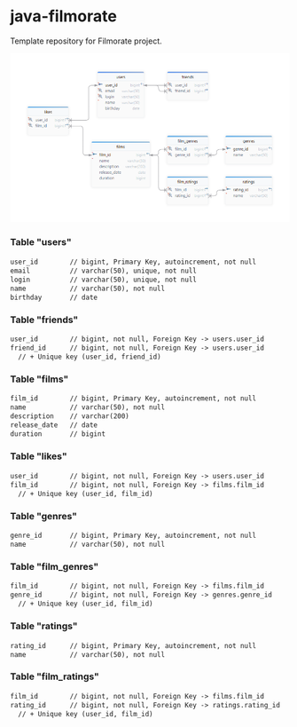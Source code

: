 # java-filmorate
Template repository for Filmorate project.

![DB schema](/schema.png)

### Table "users"
```declarative
user_id        // bigint, Primary Key, autoincrement, not null
email          // varchar(50), unique, not null
login          // varchar(50), unique, not null
name           // varchar(50), not null
birthday       // date
```
### Table "friends"
```declarative
user_id        // bigint, not null, Foreign Key -> users.user_id
friend_id      // bigint, not null, Foreign Key -> users.user_id
  // + Unique key (user_id, friend_id)
```
### Table "films"
```declarative
film_id        // bigint, Primary Key, autoincrement, not null
name           // varchar(50), not null
description    // varchar(200)
release_date   // date
duration       // bigint
```
### Table "likes"
```declarative
user_id        // bigint, not null, Foreign Key -> users.user_id
film_id        // bigint, not null, Foreign Key -> films.film_id
  // + Unique key (user_id, film_id)
```
### Table "genres"
```declarative
genre_id       // bigint, Primary Key, autoincrement, not null
name           // varchar(50), not null
```
### Table "film_genres"
```declarative
film_id        // bigint, not null, Foreign Key -> films.film_id
genre_id       // bigint, not null, Foreign Key -> genres.genre_id
  // + Unique key (user_id, film_id)
```
### Table "ratings"
```declarative
rating_id      // bigint, Primary Key, autoincrement, not null
name           // varchar(50), not null
```
### Table "film_ratings"
```declarative
film_id        // bigint, not null, Foreign Key -> films.film_id
rating_id      // bigint, not null, Foreign Key -> ratings.rating_id
  // + Unique key (user_id, film_id)
```
